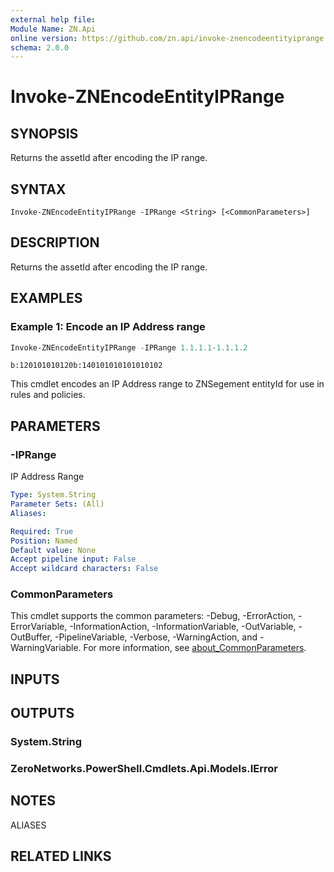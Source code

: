 ```yaml
---
external help file:
Module Name: ZN.Api
online version: https://github.com/zn.api/invoke-znencodeentityiprange
schema: 2.0.0
---
```


# Invoke-ZNEncodeEntityIPRange

## SYNOPSIS
Returns the assetId after encoding the IP range.

## SYNTAX

```
Invoke-ZNEncodeEntityIPRange -IPRange <String> [<CommonParameters>]
```

## DESCRIPTION
Returns the assetId after encoding the IP range.

## EXAMPLES

### Example 1: Encode an IP Address range
```powershell
Invoke-ZNEncodeEntityIPRange -IPRange 1.1.1.1-1.1.1.2 
```

```output
b:120101010120b:140101010101010102
```

This cmdlet encodes an IP Address range to ZNSegement entityId for use in rules and policies.

## PARAMETERS

### -IPRange
IP Address Range

```yaml
Type: System.String
Parameter Sets: (All)
Aliases:

Required: True
Position: Named
Default value: None
Accept pipeline input: False
Accept wildcard characters: False
```

### CommonParameters
This cmdlet supports the common parameters: -Debug, -ErrorAction, -ErrorVariable, -InformationAction, -InformationVariable, -OutVariable, -OutBuffer, -PipelineVariable, -Verbose, -WarningAction, and -WarningVariable. For more information, see [about_CommonParameters](http://go.microsoft.com/fwlink/?LinkID=113216).

## INPUTS

## OUTPUTS

### System.String

### ZeroNetworks.PowerShell.Cmdlets.Api.Models.IError

## NOTES

ALIASES

## RELATED LINKS

